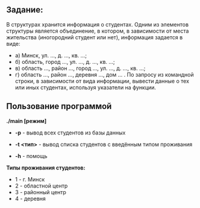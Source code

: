 ## Задание:

В структурах хранится информация о студентах. Одним из элементов структуры является объединение, в котором, в зависимости от места жительства (иногородний студент или нет), информация задается в виде:
* а) Минск, ул. ..., д. ..., кв. ...;
* б) область, город ..., ул. ..., д. ..., кв. ...;
* в) область ..., район ..., город ..., ул. ..., д. ..., кв. ...;
* г) область ..., район ..., деревня ..., дом ... .
По запросу из командной строки, в зависимости от вида информации, вывести данные о тех или иных студентах, используя указатели на функции.

## Пользование программой

__./main [режим]__

* __-p__ - вывод всех студентов из базы данных

* __-t <тип>__ - вывод списка студентов с введённым типом проживания

* __-h__ - помощь

__Типы проживания студентов:__

* 1 - г. Минск
* 2 - областной центр
* 3 - районный центр
* 4 - деревня
